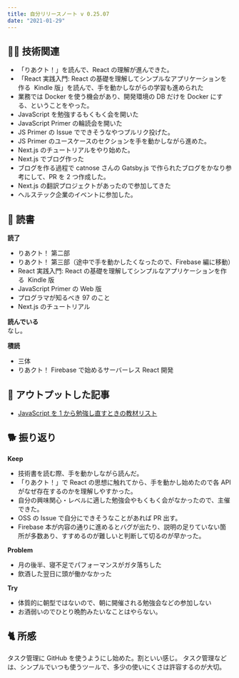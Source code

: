 ```yaml
---
title: 自分リリースノート v 0.25.07
date: "2021-01-29"
---
```


## 👨‍💻 技術関連

- 「りあクト！」を読んで、React の理解が進んできた。
- 「React 実践入門: React の基礎を理解してシンプルなアプリケーションを作る  Kindle 版」を読んで、手を動かしながらの学習も進められた
- 業務では Docker を使う機会があり、開発環境の DB だけを Docker にする、ということをやった。
- JavaScript を勉強するもくもく会を開いた
- JavaScript Primer の輪読会を開いた
- JS Primer の Issue でできそうなやつプルリク投げた。
- JS Primer のユースケースのセクションを手を動かしながら進めた。
- Next.js のチュートリアルをやり始めた。
- Next.js でブログ作った
- ブログを作る過程で catnose さんの Gatsby.js で作られたブログをかなり参考にして、PR を 2 つ作成した。
- Next.js の翻訳プロジェクトがあったので参加してきた
- ヘルステック企業のイベントに参加した。

## 📕 読書

**読了**

- りあクト！ 第二部
- りあクト！ 第三部（途中で手を動かしたくなったので、Firebase 編に移動）
- React 実践入門: React の基礎を理解してシンプルなアプリケーションを作る  Kindle 版
- JavaScript Primer の Web 版
- プログラマが知るべき 97 のこと
- Next.js のチュートリアル

**読んでいる**  
なし。

**積読**

- 三体
- りあクト！ Firebase で始めるサーバーレス React 開発

## 📝 アウトプットした記事

- [JavaScript を 1 から勉強し直すときの教材リスト](https://zenn.dev/kenzo/scraps/97c1a82d2c8437)

## 🐕 振り返り

**Keep**

- 技術書を読む際、手を動かしながら読んだ。
- 「りあクト！」で React の思想に触れてから、手を動かし始めたので各 API がなぜ存在するのかを理解しやすかった。
- 自分の興味関心・レベルに適した勉強会やもくもく会がなかったので、主催できた。
- OSS の Issue で自分にできそうなことがあれば PR 出す。
- Firebase 本が内容の通りに進めるとバグが出たり、説明の足りていない箇所が多数あり、すすめるのが難しいと判断して切るのが早かった。

**Problem**

- 月の後半、寝不足でパフォーマンスがガタ落ちした
- 飲酒した翌日に頭が働かなかった

**Try**

- 体質的に朝型ではないので、朝に開催される勉強会などの参加しない
- お酒弱いのでひとり晩酌みたいなことはやらない。

## 🐈 所感

タスク管理に GitHub を使うようにし始めた。割といい感じ。
タスク管理などは、シンプルでいつも使うツールで、多少の使いにくさは許容するのが大切。
